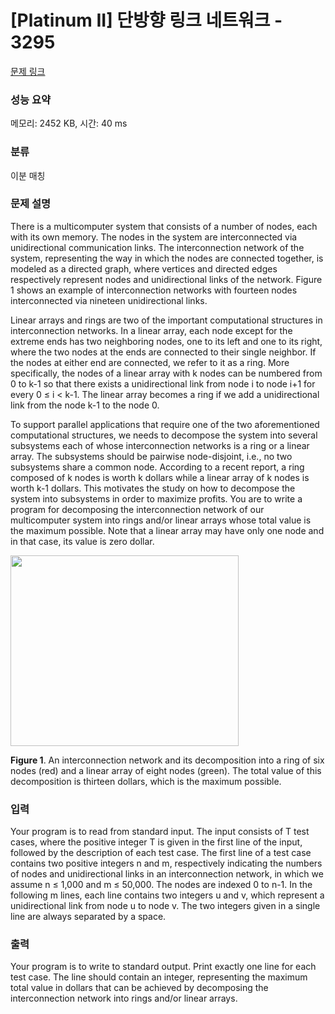 # [Platinum II] 단방향 링크 네트워크 - 3295 

[문제 링크](https://www.acmicpc.net/problem/3295) 

### 성능 요약

메모리: 2452 KB, 시간: 40 ms

### 분류

이분 매칭

### 문제 설명

<p>There is a multicomputer system that consists of a number of nodes, each with its own memory. The nodes in the system are interconnected via unidirectional communication links. The interconnection network of the system, representing the way in which the nodes are connected together, is modeled as a directed graph, where vertices and directed edges respectively represent nodes and unidirectional links of the network. Figure 1 shows an example of interconnection networks with fourteen nodes interconnected via nineteen unidirectional links. </p>

<p>Linear arrays and rings are two of the important computational structures in interconnection networks. In a linear array, each node except for the extreme ends has two neighboring nodes, one to its left and one to its right, where the two nodes at the ends are connected to their single neighbor. If the nodes at either end are connected, we refer to it as a ring. More specifically, the nodes of a linear array with k nodes can be numbered from 0 to k-1 so that there exists a unidirectional link from node i to node i+1 for every 0 ≤ i < k-1. The linear array becomes a ring if we add a unidirectional link from the node k-1 to the node 0. </p>

<p>To support parallel applications that require one of the two aforementioned computational structures, we needs to decompose the system into several subsystems each of whose interconnection networks is a ring or a linear array. The subsystems should be pairwise node-disjoint, i.e., no two subsystems share a common node. According to a recent report, a ring composed of k nodes is worth k dollars while a linear array of k nodes is worth k-1 dollars. This motivates the study on how to decompose the system into subsystems in order to maximize profits. You are to write a program for decomposing the interconnection network of our multicomputer system into rings and/or linear arrays whose total value is the maximum possible. Note that a linear array may have only one node and in that case, its value is zero dollar.</p>

<p><img alt="" src="https://www.acmicpc.net/upload/images/interconn.png" style="height:305px; width:365px"></p>

<p><strong>Figure 1</strong>. An interconnection network and its decomposition into a ring of six nodes (red) and a linear array of eight nodes (green). The total value of this decomposition is thirteen dollars, which is the maximum possible. </p>

### 입력 

 <p>Your program is to read from standard input. The input consists of T test cases, where the positive integer T is given in the first line of the input, followed by the description of each test case. The first line of a test case contains two positive integers n and m, respectively indicating the numbers of nodes and unidirectional links in an interconnection network, in which we assume n ≤ 1,000 and m ≤ 50,000. The nodes are indexed 0 to n-1. In the following m lines, each line contains two integers u and v, which represent a unidirectional link from node u to node v. The two integers given in a single line are always separated by a space. </p>

### 출력 

 <p>Your program is to write to standard output. Print exactly one line for each test case. The line should contain an integer, representing the maximum total value in dollars that can be achieved by decomposing the interconnection network into rings and/or linear arrays. </p>

